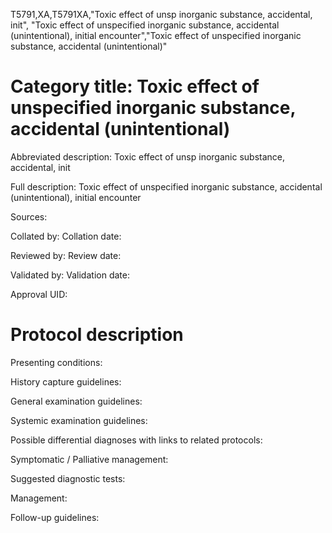 T5791,XA,T5791XA,"Toxic effect of unsp inorganic substance, accidental, init", "Toxic effect of unspecified inorganic substance, accidental (unintentional), initial encounter","Toxic effect of unspecified inorganic substance, accidental (unintentional)"
# Category title: Toxic effect of unspecified inorganic substance, accidental (unintentional)

Abbreviated description: Toxic effect of unsp inorganic substance, accidental, init

Full description: Toxic effect of unspecified inorganic substance, accidental (unintentional), initial encounter

Sources:

Collated by:
Collation date:

Reviewed by:
Review date:

Validated by:
Validation date:

Approval UID:

# Protocol description

Presenting conditions:

History capture guidelines:

General examination guidelines:

Systemic examination guidelines:

Possible differential diagnoses with links to related protocols:

Symptomatic / Palliative management:

Suggested diagnostic tests:

Management:

Follow-up guidelines:
